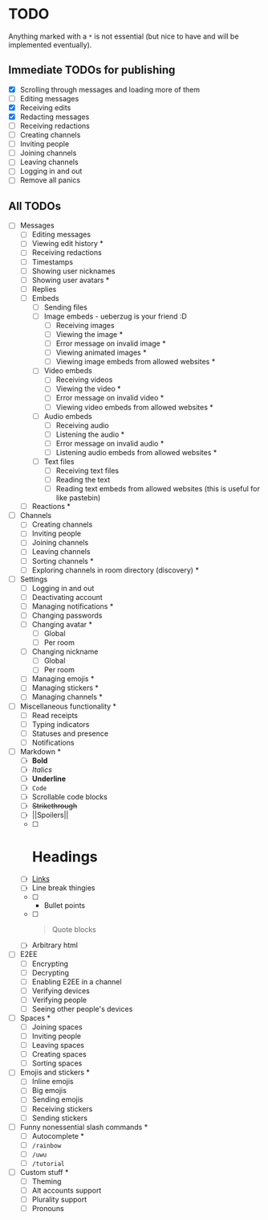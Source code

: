 # TODO
Anything marked with a `*` is not essential (but nice to have and will be implemented eventually).

## Immediate TODOs for publishing
 - [X] Scrolling through messages and loading more of them
 - [ ] Editing messages
 - [X] Receiving edits
 - [X] Redacting messages
 - [ ] Receiving redactions
 - [ ] Creating channels
 - [ ] Inviting people
 - [ ] Joining channels
 - [ ] Leaving channels
 - [ ] Logging in and out
 - [ ] Remove all panics

## All TODOs
 - [ ] Messages
     - [ ] Editing messages
     - [ ] Viewing edit history *
     - [ ] Receiving redactions
     - [ ] Timestamps
     - [ ] Showing user nicknames
     - [ ] Showing user avatars *
     - [ ] Replies
     - [ ] Embeds
         - [ ] Sending files
         - [ ] Image embeds - ueberzug is your friend :D
             - [ ] Receiving images
             - [ ] Viewing the image *
             - [ ] Error message on invalid image *
             - [ ] Viewing animated images *
             - [ ] Viewing image embeds from allowed websites *
         - [ ] Video embeds
             - [ ] Receiving videos
             - [ ] Viewing the video *
             - [ ] Error message on invalid video *
             - [ ] Viewing video embeds from allowed websites *
         - [ ] Audio embeds
             - [ ] Receiving audio
             - [ ] Listening the audio *
             - [ ] Error message on invalid audio *
             - [ ] Listening audio embeds from allowed websites *
         - [ ] Text files
             - [ ] Receiving text files
             - [ ] Reading the text
             - [ ] Reading text embeds from allowed websites (this is useful for like pastebin)
     - [ ] Reactions *
 - [ ] Channels
     - [ ] Creating channels
     - [ ] Inviting people
     - [ ] Joining channels
     - [ ] Leaving channels
     - [ ] Sorting channels *
     - [ ] Exploring channels in room directory (discovery) *
 - [ ] Settings
     - [ ] Logging in and out
     - [ ] Deactivating account
     - [ ] Managing notifications *
     - [ ] Changing passwords
     - [ ] Changing avatar *
         - [ ] Global
         - [ ] Per room
     - [ ] Changing nickname
         - [ ] Global
         - [ ] Per room
     - [ ] Managing emojis *
     - [ ] Managing stickers *
     - [ ] Managing channels *
 - [ ] Miscellaneous functionality *
     - [ ] Read receipts
     - [ ] Typing indicators
     - [ ] Statuses and presence
     - [ ] Notifications
 - [ ] Markdown *
     - [ ] **Bold**
     - [ ] *Italics*
     - [ ] __Underline__
     - [ ] `Code`
     - [ ] Scrollable code blocks
     - [ ] ~~Strikethrough~~
     - [ ] ||Spoilers||
     - [ ] # Headings
     - [ ] [Links](https://lauwa.xyz)
     - [ ] Line break thingies
     - [ ]  - Bullet points
     - [ ] > Quote blocks
     - [ ] Arbitrary html
 - [ ] E2EE
     - [ ] Encrypting
     - [ ] Decrypting
     - [ ] Enabling E2EE in a channel
     - [ ] Verifying devices
     - [ ] Verifying people
     - [ ] Seeing other people's devices
 - [ ] Spaces *
     - [ ] Joining spaces
     - [ ] Inviting people
     - [ ] Leaving spaces
     - [ ] Creating spaces
     - [ ] Sorting spaces
 - [ ] Emojis and stickers *
     - [ ] Inline emojis
     - [ ] Big emojis
     - [ ] Sending emojis
     - [ ] Receiving stickers
     - [ ] Sending stickers
 - [ ] Funny nonessential slash commands *
     - [ ] Autocomplete *
     - [ ] `/rainbow`
     - [ ] `/uwu`
     - [ ] `/tutorial`
 - [ ] Custom stuff *
     - [ ] Theming
     - [ ] Alt accounts support
     - [ ] Plurality support
     - [ ] Pronouns
